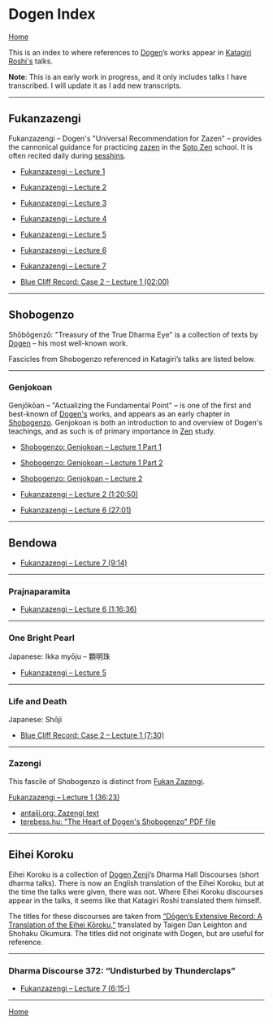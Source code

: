 <a name="0"></a>
# Dogen Index

[Home](index#dogen)

This is an index to where references to [Dogen](glossary#dogen)’s works appear in [Katagiri Roshi's](glossary#katagiri) talks. 

**Note**: This is an early work in progress, and it only includes talks I have transcribed. I will update it as I add new transcripts.

-------

## Fukanzazengi

Fukanzazengi – Dogen's "Universal Recommendation for Zazen" – provides the cannonical guidance for practicing [zazen](glossary#zazen) in the [Soto Zen](glossary#soto-zen ) school. It is often recited daily during [sesshins](glossary#sesshin).

- [Fukanzazengi – Lecture 1](1979-06-09-Fukanzazengi-Lecture1#0)
- [Fukanzazengi – Lecture 2](1979-06-10-Fukanzazengi-Lecture2#0)
- [Fukanzazengi – Lecture 3](1979-06-11-Fukanzazengi-Lecture3#0)
- [Fukanzazengi – Lecture 4](1979-06-12-Fukanzazengi-Lecture4#0)
- [Fukanzazengi – Lecture 5](1979-06-13-Fukanzazengi-Lecture5#0)
- [Fukanzazengi – Lecture 6](1979-06-14-Fukanzazengi-Lecture6#0)
- [Fukanzazengi – Lecture 7](1979-06-15-Fukanzazengi-Lecture7#0)

- [Blue Cliff Record: Case 2 – Lecture 1 (02:00)](1980-01-19-BlueCliffRecordCase2Lecture1#0200)

-------

## Shobogenzo

Shōbōgenzō: "Treasury of the True Dharma Eye" is a collection of texts by [Dogen](glossary#dogen) – his most well-known work.

Fascicles from Shobogenzo referenced in Katagiri’s talks are listed below.

-------

### Genjokoan

Genjōkōan – "Actualizing the Fundamental Point" – is one of the first and best-known of [Dogen's](glossary#dogen) works, and appears as an early chapter in [Shobogenzo](#shobogenzo). Genjokoan is both an introduction to and overview of Dogen's teachings, and as such is of primary importance in [Zen](glossary#zen) study.

- [Shobogenzo: Genjokoan – Lecture 1 Part 1](1987-06-06-Shobogenzo-Genjokoan-Lecture1-Part1#0)
- [Shobogenzo: Genjokoan – Lecture 1 Part 2](1987-06-06-Shobogenzo-Genjokoan-Lecture1-Part2#0)
- [Shobogenzo: Genjokoan – Lecture 2](1987-06-07-Shobogenzo-Genjokoan-Lecture2#0)

- [Fukanzazengi – Lecture 2 (1:20:50)](1979-06-10-Fukanzazengi-Lecture2#12050)
- [Fukanzazengi – Lecture 6 (27:01)](1979-06-14-Fukanzazengi-Lecture6#2701)

-------

## Bendowa

- [Fukanzazengi – Lecture 7 (9:14)](1979-06-15-Fukanzazengi-Lecture7#914)

-------

### Prajnaparamita

- [Fukanzazengi – Lecture 6 (1:16:36)](1979-06-14-Fukanzazengi-Lecture6#11636)

-------

### One Bright Pearl

Japanese: Ikka myōju – 顆明珠

- [Fukanzazengi – Lecture 5](1979-06-13-Fukanzazengi-Lecture5#0)

-------

### Life and Death

Japanese: Shōji

- [Blue Cliff Record: Case 2 – Lecture 1 (7:30)](1980-01-19-BlueCliffRecordCase2Lecture1#730)

-------

### Zazengi

This fascile of Shobogenzo is distinct from [Fukan Zazengi](#fukanzazengi).

[Fukanzazengi – Lecture 1 (36:23)](1979-06-09-Fukanzazengi-Lecture1#3623)

- [antaiji.org: Zazengi text](https://antaiji.org/en/classics/zazengi/)
- [terebess.hu: "The Heart of Dogen's Shobogenzo" PDF file](https://terebess.hu/zen/dogen/The-Heart-of-Dogens-Shobogenzo.pdf) 

-------

## Eihei Koroku

Eihei Koroku is a collection of [Dogen Zenji](glossary#dogen)’s Dharma Hall Discourses (short dharma talks). There is now an English translation of the Eihei Koroku, but at the time the talks were given, there was not. Where Eihei Koroku discourses appear in the talks, it seems like that Katagiri Roshi translated them himself. 

The titles for these discourses are taken from [“Dōgen’s Extensive Record: A Translation of the Eihei Kōroku,”](resources#dogen) translated by Taigen Dan Leighton and Shohaku Okumura. The titles did not originate with Dogen, but are useful for reference.

-------

<a name="ek-372"></a>
### Dharma Discourse 372: “Undisturbed by Thunderclaps”

- [Fukanzazengi – Lecture 7 (6:15-)](1979-06-15-Fukanzazengi-Lecture7#615)

-------

[Home](index#dogen)

